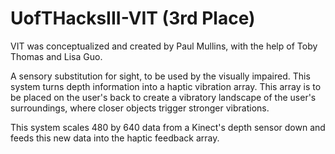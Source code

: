 # UofTHacksIII-VIT (3rd Place)

VIT was conceptualized and created by Paul Mullins, with the help of Toby Thomas and Lisa Guo.

A sensory substitution for sight, to be used by the visually impaired. 
This system turns depth information into a haptic vibration array. This array is to be placed on the user's back to create a vibratory landscape of the user's surroundings, where closer objects trigger stronger vibrations.

This system scales 480 by 640 data from a Kinect's depth sensor down and feeds this new data into the haptic feedback array.
